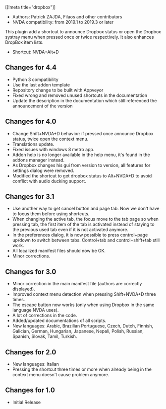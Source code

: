 [[!meta title="dropbox"]]

* Authors: Patrick ZAJDA, Filaos and other contributors
* NVDA compatibility: from 2019.1 to 2019.3 or later

This plugin add a shortcut to announce Dropbox status or open the Dropbox systray menu when pressed once or twice respectively.
It also enhances DropBox item lists.

* Shortcut: NVDA+Alt+D

## Changes for 4.4 ##

* Python 3 compatibility
* Use the last addon template
* Repository change to be built with Appveyor
* Fixed wrong and removed unused shortcuts in the documentation
* Update the description in the documentation which still referenced the announcement of the version

## Changes for 4.0 ##

* Change Shift+NVDA+D behavior: if pressed once announce Dropbox status, twice open the context menu.
* Translations update.
* Fixed issues with windows 8 metro app.
* Addon help is no longer available in the help menu, it's found in the addons manager instead.
* As Dropbox changes his gui from version to version, all features for settings dialog were removed.
* Modified the shortcut to get dropbox status to Alt+NVDA+D to avoid conflict with audio ducking support.

## Changes for 3.1 ##

* Use another way to get cancel button and page tab. Now we don't have to focus them before using shortcuts.
* When changing the active tab, the focus move to the tab page so when pressing tab, the first item of the tab is activated instead of staying to the previous used tab even if it is not activated anymore.
* In the preferences dialog, it is now possible to press control+page up/down to switch between tabs. Control+tab and control+shift+tab still work.
* All localized manifest files should now be OK.
* Minor corrections.

## Changes for 3.0 ##

* Minor correction in the main manifest file (authors are correctly displayed).
* Improved context menu detection when pressing Shift+NVDA+D three times.
* The escape button now works (only when using Dropbox in the same language NVDA uses).
* A lot of corrections in the code.
* Added/updated documentations of all scripts.
* New languages: Arabic, Brazilian Portuguese, Czech, Dutch, Finnish, Galician, German, Hungarian, Japanese, Nepali, Polish, Russian, Spanish, Slovak, Tamil, Turkish.

## Changes for 2.0 ##

* New languages: Italian
* Pressing the shortcut three times or more when already being in the context menu doesn't cause problem anymore.

## Changes for 1.0 ##

* Initial Release

